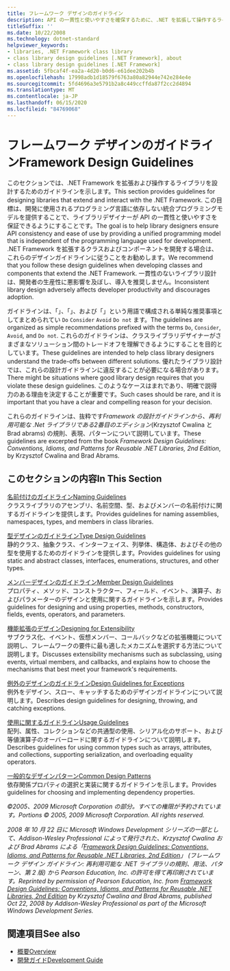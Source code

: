 ```yaml
---
title: フレームワーク デザインのガイドライン
description: API の一貫性と使いやすさを確保するために、.NET を拡張して操作するライブラリを設計するためのフレームワークデザインガイドラインを参照してください。
titleSuffix: ''
ms.date: 10/22/2008
ms.technology: dotnet-standard
helpviewer_keywords:
- libraries, .NET Framework class library
- class library design guidelines [.NET Framework], about
- class library design guidelines [.NET Framework]
ms.assetid: 5fbcaf4f-ea2a-4d20-b0d6-e61dee202b4b
ms.openlocfilehash: 17998adb1d18579f6763a80a82944e742e284e4e
ms.sourcegitcommit: 5fd4696a3e5791b2a8c449ccffda87f2cc2d4894
ms.translationtype: MT
ms.contentlocale: ja-JP
ms.lasthandoff: 06/15/2020
ms.locfileid: "84769068"
---
```

# <a name="framework-design-guidelines"></a><span data-ttu-id="45406-103">フレームワーク デザインのガイドライン</span><span class="sxs-lookup"><span data-stu-id="45406-103">Framework Design Guidelines</span></span>
<span data-ttu-id="45406-104">このセクションでは、.NET Framework を拡張および操作するライブラリを設計するためのガイドラインを示します。</span><span class="sxs-lookup"><span data-stu-id="45406-104">This section provides guidelines for designing libraries that extend and interact with the .NET Framework.</span></span> <span data-ttu-id="45406-105">この目標は、開発に使用されるプログラミング言語に依存しない統合プログラミングモデルを提供することで、ライブラリデザイナーが API の一貫性と使いやすさを保証できるようにすることです。</span><span class="sxs-lookup"><span data-stu-id="45406-105">The goal is to help library designers ensure API consistency and ease of use by providing a unified programming model that is independent of the programming language used for development.</span></span> <span data-ttu-id="45406-106">.NET Framework を拡張するクラスおよびコンポーネントを開発する場合は、これらのデザインガイドラインに従うことをお勧めします。</span><span class="sxs-lookup"><span data-stu-id="45406-106">We recommend that you follow these design guidelines when developing classes and components that extend the .NET Framework.</span></span> <span data-ttu-id="45406-107">一貫性のないライブラリ設計は、開発者の生産性に悪影響を及ぼし、導入を推奨しません。</span><span class="sxs-lookup"><span data-stu-id="45406-107">Inconsistent library design adversely affects developer productivity and discourages adoption.</span></span>  
  
 <span data-ttu-id="45406-108">ガイドラインは、「」、「」、および「」という用語で構成される単純な推奨事項としてまとめられてい `Do` `Consider` `Avoid` `Do not` ます。</span><span class="sxs-lookup"><span data-stu-id="45406-108">The guidelines are organized as simple recommendations prefixed with the terms `Do`, `Consider`, `Avoid`, and `Do not`.</span></span> <span data-ttu-id="45406-109">これらのガイドラインは、クラスライブラリデザイナーがさまざまなソリューション間のトレードオフを理解できるようにすることを目的としています。</span><span class="sxs-lookup"><span data-stu-id="45406-109">These guidelines are intended to help class library designers understand the trade-offs between different solutions.</span></span> <span data-ttu-id="45406-110">優れたライブラリ設計では、これらの設計ガイドラインに違反することが必要になる場合があります。</span><span class="sxs-lookup"><span data-stu-id="45406-110">There might be situations where good library design requires that you violate these design guidelines.</span></span> <span data-ttu-id="45406-111">このようなケースはまれであり、明確で説得力のある理由を決定することが重要です。</span><span class="sxs-lookup"><span data-stu-id="45406-111">Such cases should be rare, and it is important that you have a clear and compelling reason for your decision.</span></span>  
  
 <span data-ttu-id="45406-112">これらのガイドラインは、抜粋です*Framework の設計ガイドラインから、再利用可能な .Net ライブラリである2番目のエディション*(Krzysztof Cwalina と Brad abrams) の規則、表現、パターンについて説明しています。</span><span class="sxs-lookup"><span data-stu-id="45406-112">These guidelines are excerpted from the book *Framework Design Guidelines: Conventions, Idioms, and Patterns for Reusable .NET Libraries, 2nd Edition*, by Krzysztof Cwalina and Brad Abrams.</span></span>  
  
## <a name="in-this-section"></a><span data-ttu-id="45406-113">このセクションの内容</span><span class="sxs-lookup"><span data-stu-id="45406-113">In This Section</span></span>  
 [<span data-ttu-id="45406-114">名前付けのガイドライン</span><span class="sxs-lookup"><span data-stu-id="45406-114">Naming Guidelines</span></span>](naming-guidelines.md)  
 <span data-ttu-id="45406-115">クラスライブラリのアセンブリ、名前空間、型、およびメンバーの名前付けに関するガイドラインを提供します。</span><span class="sxs-lookup"><span data-stu-id="45406-115">Provides guidelines for naming assemblies, namespaces, types, and members in class libraries.</span></span>  
  
 [<span data-ttu-id="45406-116">型デザインのガイドライン</span><span class="sxs-lookup"><span data-stu-id="45406-116">Type Design Guidelines</span></span>](type.md)  
 <span data-ttu-id="45406-117">静的クラス、抽象クラス、インターフェイス、列挙体、構造体、およびその他の型を使用するためのガイドラインを提供します。</span><span class="sxs-lookup"><span data-stu-id="45406-117">Provides guidelines for using static and abstract classes, interfaces, enumerations, structures, and other types.</span></span>  
  
 [<span data-ttu-id="45406-118">メンバーデザインのガイドライン</span><span class="sxs-lookup"><span data-stu-id="45406-118">Member Design Guidelines</span></span>](member.md)  
 <span data-ttu-id="45406-119">プロパティ、メソッド、コンストラクター、フィールド、イベント、演算子、およびパラメーターのデザインと使用に関するガイドラインを示します。</span><span class="sxs-lookup"><span data-stu-id="45406-119">Provides guidelines for designing and using properties, methods, constructors, fields, events, operators, and parameters.</span></span>  
  
 [<span data-ttu-id="45406-120">機能拡張のデザイン</span><span class="sxs-lookup"><span data-stu-id="45406-120">Designing for Extensibility</span></span>](designing-for-extensibility.md)  
 <span data-ttu-id="45406-121">サブクラス化、イベント、仮想メンバー、コールバックなどの拡張機能について説明し、フレームワークの要件に最も適したメカニズムを選択する方法について説明します。</span><span class="sxs-lookup"><span data-stu-id="45406-121">Discusses extensibility mechanisms such as subclassing, using events, virtual members, and callbacks, and explains how to choose the mechanisms that best meet your framework's requirements.</span></span>  
  
 [<span data-ttu-id="45406-122">例外のデザインのガイドライン</span><span class="sxs-lookup"><span data-stu-id="45406-122">Design Guidelines for Exceptions</span></span>](exceptions.md)  
 <span data-ttu-id="45406-123">例外をデザイン、スロー、キャッチするためのデザインガイドラインについて説明します。</span><span class="sxs-lookup"><span data-stu-id="45406-123">Describes design guidelines for designing, throwing, and catching exceptions.</span></span>  
  
 [<span data-ttu-id="45406-124">使用に関するガイドライン</span><span class="sxs-lookup"><span data-stu-id="45406-124">Usage Guidelines</span></span>](usage-guidelines.md)  
 <span data-ttu-id="45406-125">配列、属性、コレクションなどの共通型の使用、シリアル化のサポート、および等値演算子のオーバーロードに関するガイドラインについて説明します。</span><span class="sxs-lookup"><span data-stu-id="45406-125">Describes guidelines for using common types such as arrays, attributes, and collections, supporting serialization, and overloading equality operators.</span></span>  
  
 [<span data-ttu-id="45406-126">一般的なデザインパターン</span><span class="sxs-lookup"><span data-stu-id="45406-126">Common Design Patterns</span></span>](common-design-patterns.md)  
 <span data-ttu-id="45406-127">依存関係プロパティの選択と実装に関するガイドラインを示します。</span><span class="sxs-lookup"><span data-stu-id="45406-127">Provides guidelines for choosing and implementing dependency properties.</span></span>  
  
 <span data-ttu-id="45406-128">*©2005、2009 Microsoft Corporation の部分。すべての権限が予約されています。*</span><span class="sxs-lookup"><span data-stu-id="45406-128">*Portions © 2005, 2009 Microsoft Corporation. All rights reserved.*</span></span>  
  
 <span data-ttu-id="45406-129">*2008 年 10 月 22 日に Microsoft Windows Development シリーズの一部として、Addison-Wesley Professional によって発行された、Krzysztof Cwalina および Brad Abrams による「[Framework Design Guidelines: Conventions, Idioms, and Patterns for Reusable .NET Libraries, 2nd Edition](https://www.informit.com/store/framework-design-guidelines-conventions-idioms-and-9780321545619)」 (フレームワーク デザイン ガイドライン: 再利用可能な .NET ライブラリの規則、用法、パターン、第 2 版) から Pearson Education, Inc. の許可を得て再印刷されています。*</span><span class="sxs-lookup"><span data-stu-id="45406-129">*Reprinted by permission of Pearson Education, Inc. from [Framework Design Guidelines: Conventions, Idioms, and Patterns for Reusable .NET Libraries, 2nd Edition](https://www.informit.com/store/framework-design-guidelines-conventions-idioms-and-9780321545619) by Krzysztof Cwalina and Brad Abrams, published Oct 22, 2008 by Addison-Wesley Professional as part of the Microsoft Windows Development Series.*</span></span>  
  
## <a name="see-also"></a><span data-ttu-id="45406-130">関連項目</span><span class="sxs-lookup"><span data-stu-id="45406-130">See also</span></span>

- [<span data-ttu-id="45406-131">概要</span><span class="sxs-lookup"><span data-stu-id="45406-131">Overview</span></span>](../../framework/get-started/overview.md)
- [<span data-ttu-id="45406-132">開発ガイド</span><span class="sxs-lookup"><span data-stu-id="45406-132">Development Guide</span></span>](../../framework/development-guide.md)
